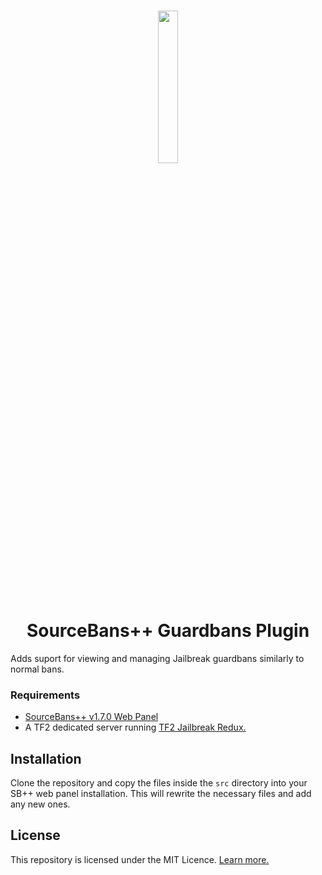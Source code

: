 <h1 align="center">
    <a href="https://sbpp.github.io"><img src="https://raw.githubusercontent.com/sbpp/sourcebans-pp/v1.x/.github/logo.png" height="25%" width="25%"/></a>
    <br/>
    SourceBans++ Guardbans Plugin
</h1>

Adds suport for viewing and managing Jailbreak guardbans similarly to normal bans.

### Requirements

- [SourceBans++ v1.7.0 Web Panel](https://github.com/sbpp/sourcebans-pp/releases/tag/1.7.0)
- A TF2 dedicated server running [TF2 Jailbreak Redux.](https://github.com/Scags/TF2-Jailbreak-Redux)

## Installation

Clone the repository and copy the files inside the ``src`` directory into your SB++ web panel installation. This will rewrite the necessary files and add any new ones.

## License

This repository is licensed under the MIT Licence. [Learn more.](https://github.com/Retr0-01/sbpp-guardbans/blob/main/LICENSE.md)
